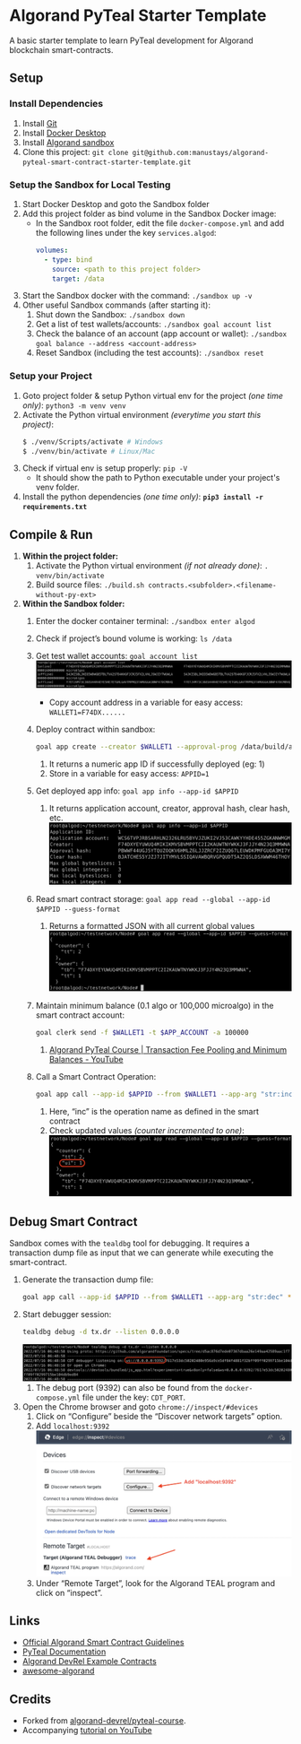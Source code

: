 # Algorand PyTeal Starter Template
A basic starter template to learn PyTeal development for Algorand blockchain smart-contracts.


## Setup

### Install Dependencies
1. Install [Git](https://github.com/git-guides/install-git)
2. Install [Docker Desktop](https://www.docker.com/products/docker-desktop)
3. Install [Algorand sandbox](https://github.com/algorand/sandbox)
4. Clone this project: `git clone git@github.com:manustays/algorand-pyteal-smart-contract-starter-template.git`


### Setup the Sandbox for Local Testing
1. Start Docker Desktop and goto the Sandbox folder
2. Add this project folder as bind volume in the Sandbox Docker image:
   - In the Sandbox root folder, edit the file `docker-compose.yml` and add the following lines under the key `services.algod`:
      ```yml
      volumes:
        - type: bind
          source: <path to this project folder>
          target: /data
      ```
3. Start the Sandbox docker with the command: `./sandbox up -v`
4. Other useful Sandbox commands (after starting it):
    1. Shut down the Sandbox: `./sandbox down`
    2. Get a list of test wallets/accounts: `./sandbox goal account list`
    3. Check the balance of an account (app account or wallet): `./sandbox goal balance --address <account-address>`
    4. Reset Sandbox (including the test accounts): `./sandbox reset`


### Setup your Project
1. Goto project folder & setup Python virtual env for the project _(one time only)_: `python3 -m venv venv`
2. Activate the Python virtual environment _(everytime you start this project)_:
    ```bash
    $ ./venv/Scripts/activate # Windows
    $ ./venv/bin/activate # Linux/Mac
    ```
3. Check if virtual env is setup properly: `pip -V`
   - It should show the path to Python executable under your project's venv folder.
4. Install the python dependencies _(one time only)_: **`pip3 install -r requirements.txt`**


## Compile & Run
1. **Within the project folder:**
   1. Activate the Python virtual environment _(if not already done)_: `. venv/bin/activate`
   2. Build source files: `./build.sh contracts.<subfolder>.<filename-without-py-ext>`
2. **Within the Sandbox folder:**
   1. Enter the docker container terminal: `./sandbox enter algod`
   1. Check if project’s bound volume is working: `ls /data`
   1. Get test wallet accounts: `goal account list`
      ![Example](/img/1.png)
      - Copy account address in a variable for easy access: `WALLET1=F74DX......`
   1. Deploy contract within sandbox:
      ```bash
      goal app create --creator $WALLET1 --approval-prog /data/build/approval.teal --clear-prog /data/build/clear.teal --global-byteslices 1 --global-ints 3 --local-byteslices 0 --local-ints 0
      ```
      1. It returns a numeric app ID if successfully deployed (eg: 1)
      1. Store in a variable for easy access: `APPID=1`
   1. Get deployed app info: `goal app info --app-id $APPID`
       1. It returns application account, creator, approval hash, clear hash, etc.
       ![Example](/img/2.png)

   1. Read smart contract storage: `goal app read --global --app-id $APPID --guess-format`
       1. Returns a formatted JSON with all current global values
       ![Example](/img/3.png)

   1. Maintain minimum balance (0.1 algo or 100,000 microalgo) in the smart contract account:
       ```bash
       goal clerk send -f $WALLET1 -t $APP_ACCOUNT -a 100000
       ```
       1. [Algorand PyTeal Course | Transaction Fee Pooling and Minimum Balances - YouTube](https://www.youtube.com/watch?v=k3K9_UNlsFY&list=PLpAdAjL5F75CNnmGbz9Dm_k-z5I6Sv9_x&index=12)
   1. Call a Smart Contract Operation:
      ```bash
      goal app call --app-id $APPID --from $WALLET1 --app-arg "str:inc"
      ```
      1. Here, “inc” is the operation name as defined in the smart contract
      1. Check updated values *(counter incremented to one)*:
         ![Example](/img/4.png)

## Debug Smart Contract

Sandbox comes with the `tealdbg` tool for debugging. It requires a transaction dump file as input that we can generate while executing the smart-contract.

1. Generate the transaction dump file:
   ```bash
   goal app call --app-id $APPID --from $WALLET1 --app-arg "str:dec" **--dryrun-dump -o tx.dr**
   ```
1. Start debugger session:
   ```bash
   tealdbg debug -d tx.dr --listen 0.0.0.0
   ```
   ![Example](/img/6.png)
   1. The debug port (9392) can also be found from the `docker-compose.yml` file under the key: `CDT_PORT`.
1. Open the Chrome browser and goto `chrome://inspect/#devices`
   1. Click on “Configure” beside the “Discover network targets” option.
   1. Add `localhost:9392`
      ![Example](/img/7.png)
   1. Under “Remote Target”, look for the Algorand TEAL program and click on “inspect”.


## Links

- [Official Algorand Smart Contract Guidelines](https://developer.algorand.org/docs/get-details/dapps/avm/teal/guidelines/)
- [PyTeal Documentation](https://pyteal.readthedocs.io/en/latest/index.html)
- [Algorand DevRel Example Contracts](https://github.com/algorand/smart-contracts)
- [awesome-algorand](https://github.com/aorumbayev/awesome-algorand)


## Credits
- Forked from [algorand-devrel/pyteal-course](https://github.com/algorand-devrel/pyteal-course).
- Accompanying [tutorial on YouTube](https://www.youtube.com/playlist?list=PLpAdAjL5F75CNnmGbz9Dm_k-z5I6Sv9_x)
